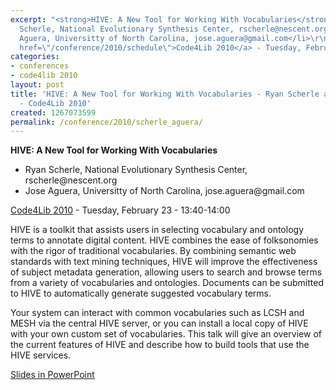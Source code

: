 ```yaml
---
excerpt: "<strong>HIVE: A New Tool for Working With Vocabularies</strong>\r\n\r\n<ul>\r\n<li>Ryan
  Scherle, National Evolutionary Synthesis Center, rscherle@nescent.org</li>\r\n<li>Jose
  Aguera, Universitty of North Carolina, jose.aguera@gmail.com</li>\r\n</ul>\r\n\r\n<a
  href=\"/conference/2010/schedule\">Code4Lib 2010</a> - Tuesday, February 23 - 13:40-14:00\r\n\r"
categories:
- conferences
- code4lib 2010
layout: post
title: 'HIVE: A New Tool for Working With Vocabularies - Ryan Scherle and Jose Aguera
  - Code4Lib 2010'
created: 1267073599
permalink: /conference/2010/scherle_aguera/
---
```

<strong>HIVE: A New Tool for Working With Vocabularies</strong>

<ul>
<li>Ryan Scherle, National Evolutionary Synthesis Center, rscherle@nescent.org</li>
<li>Jose Aguera, Universitty of North Carolina, jose.aguera@gmail.com</li>
</ul>

<a href="/conference/2010/schedule">Code4Lib 2010</a> - Tuesday, February 23 - 13:40-14:00

HIVE is a toolkit that assists users in selecting vocabulary and ontology terms to annotate digital content. HIVE combines the ease of folksonomies with the rigor of traditional vocabularies. By combining semantic web standards with text mining techniques, HIVE will improve the effectiveness of subject metadata generation, allowing users to search and browse terms from a variety of vocabularies and ontologies. Documents can be submitted to HIVE to automatically generate suggested vocabulary terms.

Your system can interact with common vocabularies such as LCSH and MESH via the central HIVE server, or you can install a local copy of HIVE with your own custom set of vocabularies. This talk will give an overview of the current features of HIVE and describe how to build tools that use the HIVE services. 

<a href="http://ryan.scherle.org/papers/2010-2-code4lib-HIVE.ppt">Slides in PowerPoint</a>


